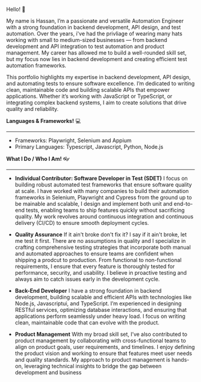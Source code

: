 Hello! 👋

My name is Hassan, I’m a passionate and versatile Automation Engineer with a strong foundation in backend development, API design, and test automation. Over the years, i've had the privliage of wearing many hats working with small to medium-sized businesses — from backend development and API integration to test automation and product management. My career has allowed me to build a well-rounded skill set, but my focus now lies in backend development and creating efficient test automation frameworks.

This portfolio highlights my expertise in backend development, API design, and automating tests to ensure software excellence. I’m dedicated to writing clean, maintainable code and building scalable APIs that empower applications. Whether it’s working with JavaScript or TypeScript, or integrating complex backend systems, I aim to create solutions that drive quality and reliability.

**Languages & Frameworks!** 💻
_________________________________________________________________
- Frameworks: Playwright, Selenium and Appium
- Primary Languages: Typescript, Javascript, Python, Node.js

**What I Do / Who I Am!** 👓
__________________________________________________________________

- **Individual Contributor: Software Developer in Test (SDET)**
I focus on building robust automated test frameworks that ensure software quality at scale. I have worked with many companies to build their automation frameworks in Selenium, Playwright and Cypress from the ground up to be mainable and scalable, I design and implement both unit and end-to-end tests, enabling teams to ship features quickly without sacrificing quality. My work revolves around continuous integration and continuous delivery (CI/CD) to ensure smooth deployment cycles.

- **Quality Assurance**
If it ain't broke don't fix it? I say if it ain't broke, let me test it first. There are no assumptions in quality and I specialize in crafting comprehensive testing strategies that incorporate both manual and automated approaches to ensure teams are confident when shipping a prodcut to production. From functional to non-functional requirements, I ensure that every feature is thoroughly tested for performance, security, and usability. I believe in proactive testing and always aim to catch issues early in the development cycle.

- **Back-End Developer**
I have a strong foundation in backend development, building scalable and efficient APIs with technologies like Node.js, Javascriptui, and TypeScript. I’m experienced in designing RESTful services, optimizing database interactions, and ensuring that applications perform seamlessly under heavy load. I focus on writing clean, maintainable code that can evolve with the product.

- **Product Management**
With my broad skill set, I’ve also contributed to product management by collaborating with cross-functional teams to align on product goals, user requirements, and timelines. I enjoy defining the product vision and working to ensure that features meet user needs and quality standards. My approach to product management is hands-on, leveraging technical insights to bridge the gap between development and business 

